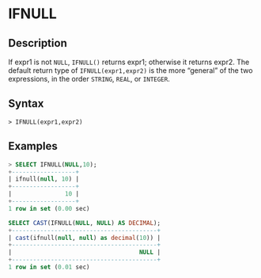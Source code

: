 # **IFNULL**

## **Description**

If expr1 is not `NULL`, `IFNULL()` returns expr1; otherwise it returns expr2. The default return type
of `IFNULL(expr1,expr2)` is the more “general” of the two expressions, in the order `STRING`, `REAL`, or `INTEGER`.

## **Syntax**

```
> IFNULL(expr1,expr2)
```

## **Examples**

```sql
> SELECT IFNULL(NULL,10);
+------------------+
| ifnull(null, 10) |
+------------------+
|               10 |
+------------------+
1 row in set (0.00 sec)
```

```sql
SELECT CAST(IFNULL(NULL, NULL) AS DECIMAL);
+-----------------------------------------+
| cast(ifnull(null, null) as decimal(10)) |
+-----------------------------------------+
|                                    NULL |
+-----------------------------------------+
1 row in set (0.01 sec)
```
